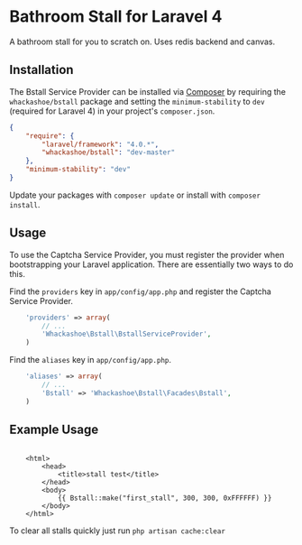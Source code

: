 # Bathroom Stall for Laravel 4

A bathroom stall for you to scratch on. Uses redis backend and canvas.

## Installation

The Bstall Service Provider can be installed via [Composer](http://getcomposer.org) by requiring the
`whackashoe/bstall` package and setting the `minimum-stability` to `dev` (required for Laravel 4) in your
project's `composer.json`.

```json
{
    "require": {
        "laravel/framework": "4.0.*",
        "whackashoe/bstall": "dev-master"
    },
    "minimum-stability": "dev"
}
```

Update your packages with ```composer update``` or install with ```composer install```.

## Usage

To use the Captcha Service Provider, you must register the provider when bootstrapping your Laravel application. There are
essentially two ways to do this.

Find the `providers` key in `app/config/app.php` and register the Captcha Service Provider.

```php
    'providers' => array(
        // ...
        'Whackashoe\Bstall\BstallServiceProvider',
    )
```

Find the `aliases` key in `app/config/app.php`.

```php
    'aliases' => array(
        // ...
        'Bstall' => 'Whackashoe\Bstall\Facades\Bstall',
    )
```

## Example Usage

```twig

    <html>
        <head>
            <title>stall test</title>
        </head>
        <body>
            {{ Bstall::make("first_stall", 300, 300, 0xFFFFFF) }}
        </body>
    </html>
```

To clear all stalls quickly just run `php artisan cache:clear`